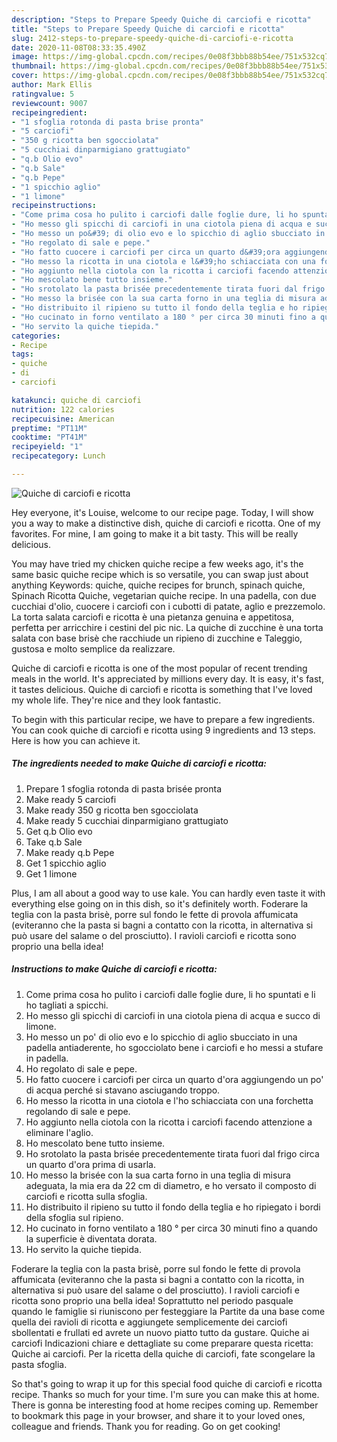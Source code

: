 ```yaml
---
description: "Steps to Prepare Speedy Quiche di carciofi e ricotta"
title: "Steps to Prepare Speedy Quiche di carciofi e ricotta"
slug: 2412-steps-to-prepare-speedy-quiche-di-carciofi-e-ricotta
date: 2020-11-08T08:33:35.490Z
image: https://img-global.cpcdn.com/recipes/0e08f3bbb88b54ee/751x532cq70/quiche-di-carciofi-e-ricotta-recipe-main-photo.jpg
thumbnail: https://img-global.cpcdn.com/recipes/0e08f3bbb88b54ee/751x532cq70/quiche-di-carciofi-e-ricotta-recipe-main-photo.jpg
cover: https://img-global.cpcdn.com/recipes/0e08f3bbb88b54ee/751x532cq70/quiche-di-carciofi-e-ricotta-recipe-main-photo.jpg
author: Mark Ellis
ratingvalue: 5
reviewcount: 9007
recipeingredient:
- "1 sfoglia rotonda di pasta brise pronta"
- "5 carciofi"
- "350 g ricotta ben sgocciolata"
- "5 cucchiai dinparmigiano grattugiato"
- "q.b Olio evo"
- "q.b Sale"
- "q.b Pepe"
- "1 spicchio aglio"
- "1 limone"
recipeinstructions:
- "Come prima cosa ho pulito i carciofi dalle foglie dure, li ho spuntati e li ho tagliati a spicchi."
- "Ho messo gli spicchi di carciofi in una ciotola piena di acqua e succo di limone."
- "Ho messo un po&#39; di olio evo e lo spicchio di aglio sbucciato in una padella antiaderente, ho sgocciolato bene i carciofi e ho messi a stufare in padella."
- "Ho regolato di sale e pepe."
- "Ho fatto cuocere i carciofi per circa un quarto d&#39;ora aggiungendo un po&#39; di acqua perché si stavano asciugando troppo."
- "Ho messo la ricotta in una ciotola e l&#39;ho schiacciata con una forchetta regolando di sale e pepe."
- "Ho aggiunto nella ciotola con la ricotta i carciofi facendo attenzione a eliminare l&#39;aglio."
- "Ho mescolato bene tutto insieme."
- "Ho srotolato la pasta brisée precedentemente tirata fuori dal frigo circa un quarto d&#39;ora prima di usarla."
- "Ho messo la brisée con la sua carta forno in una teglia di misura adeguata, la mia era da 22 cm di diametro, e ho versato il composto di carciofi e ricotta sulla sfoglia."
- "Ho distribuito il ripieno su tutto il fondo della teglia e ho ripiegato i bordi della sfoglia sul ripieno."
- "Ho cucinato in forno ventilato a 180 ° per circa 30 minuti fino a quando la superficie è diventata dorata."
- "Ho servito la quiche tiepida."
categories:
- Recipe
tags:
- quiche
- di
- carciofi

katakunci: quiche di carciofi 
nutrition: 122 calories
recipecuisine: American
preptime: "PT11M"
cooktime: "PT41M"
recipeyield: "1"
recipecategory: Lunch

---
```



![Quiche di carciofi e ricotta](https://img-global.cpcdn.com/recipes/0e08f3bbb88b54ee/751x532cq70/quiche-di-carciofi-e-ricotta-recipe-main-photo.jpg)

Hey everyone, it's Louise, welcome to our recipe page. Today, I will show you a way to make a distinctive dish, quiche di carciofi e ricotta. One of my favorites. For mine, I am going to make it a bit tasty. This will be really delicious.

You may have tried my chicken quiche recipe a few weeks ago, it&#39;s the same basic quiche recipe which is so versatile, you can swap just about anything Keywords: quiche, quiche recipes for brunch, spinach quiche, Spinach Ricotta Quiche, vegetarian quiche recipe. In una padella, con due cucchiai d&#39;olio, cuocere i carciofi con i cubotti di patate, aglio e prezzemolo. La torta salata carciofi e ricotta è una pietanza genuina e appetitosa, perfetta per arricchire i cestini del pic nic. La quiche di zucchine è una torta salata con base brisè che racchiude un ripieno di zucchine e Taleggio, gustosa e molto semplice da realizzare.

Quiche di carciofi e ricotta is one of the most popular of recent trending meals in the world. It's appreciated by millions every day. It is easy, it's fast, it tastes delicious. Quiche di carciofi e ricotta is something that I've loved my whole life. They're nice and they look fantastic.


To begin with this particular recipe, we have to prepare a few ingredients. You can cook quiche di carciofi e ricotta using 9 ingredients and 13 steps. Here is how you can achieve it.

<!--inarticleads1-->

##### The ingredients needed to make Quiche di carciofi e ricotta:

1. Prepare 1 sfoglia rotonda di pasta brisée pronta
1. Make ready 5 carciofi
1. Make ready 350 g ricotta ben sgocciolata
1. Make ready 5 cucchiai dinparmigiano grattugiato
1. Get q.b Olio evo
1. Take q.b Sale
1. Make ready q.b Pepe
1. Get 1 spicchio aglio
1. Get 1 limone


Plus, I am all about a good way to use kale. You can hardly even taste it with everything else going on in this dish, so it&#39;s definitely worth. Foderare la teglia con la pasta brisè, porre sul fondo le fette di provola affumicata (eviteranno che la pasta si bagni a contatto con la ricotta, in alternativa si può usare del salame o del prosciutto). I ravioli carciofi e ricotta sono proprio una bella idea! 

<!--inarticleads2-->

##### Instructions to make Quiche di carciofi e ricotta:

1. Come prima cosa ho pulito i carciofi dalle foglie dure, li ho spuntati e li ho tagliati a spicchi.
1. Ho messo gli spicchi di carciofi in una ciotola piena di acqua e succo di limone.
1. Ho messo un po&#39; di olio evo e lo spicchio di aglio sbucciato in una padella antiaderente, ho sgocciolato bene i carciofi e ho messi a stufare in padella.
1. Ho regolato di sale e pepe.
1. Ho fatto cuocere i carciofi per circa un quarto d&#39;ora aggiungendo un po&#39; di acqua perché si stavano asciugando troppo.
1. Ho messo la ricotta in una ciotola e l&#39;ho schiacciata con una forchetta regolando di sale e pepe.
1. Ho aggiunto nella ciotola con la ricotta i carciofi facendo attenzione a eliminare l&#39;aglio.
1. Ho mescolato bene tutto insieme.
1. Ho srotolato la pasta brisée precedentemente tirata fuori dal frigo circa un quarto d&#39;ora prima di usarla.
1. Ho messo la brisée con la sua carta forno in una teglia di misura adeguata, la mia era da 22 cm di diametro, e ho versato il composto di carciofi e ricotta sulla sfoglia.
1. Ho distribuito il ripieno su tutto il fondo della teglia e ho ripiegato i bordi della sfoglia sul ripieno.
1. Ho cucinato in forno ventilato a 180 ° per circa 30 minuti fino a quando la superficie è diventata dorata.
1. Ho servito la quiche tiepida.


Foderare la teglia con la pasta brisè, porre sul fondo le fette di provola affumicata (eviteranno che la pasta si bagni a contatto con la ricotta, in alternativa si può usare del salame o del prosciutto). I ravioli carciofi e ricotta sono proprio una bella idea! Soprattutto nel periodo pasquale quando le famiglie si riuniscono per festeggiare la Partite da una base come quella dei ravioli di ricotta e aggiungete semplicemente dei carciofi sbollentati e frullati ed avrete un nuovo piatto tutto da gustare. Quiche ai carciofi Indicazioni chiare e dettagliate su come preparare questa ricetta: Quiche ai carciofi. Per la ricetta della quiche di carciofi, fate scongelare la pasta sfoglia. 

So that's going to wrap it up for this special food quiche di carciofi e ricotta recipe. Thanks so much for your time. I'm sure you can make this at home. There is gonna be interesting food at home recipes coming up. Remember to bookmark this page in your browser, and share it to your loved ones, colleague and friends. Thank you for reading. Go on get cooking!
